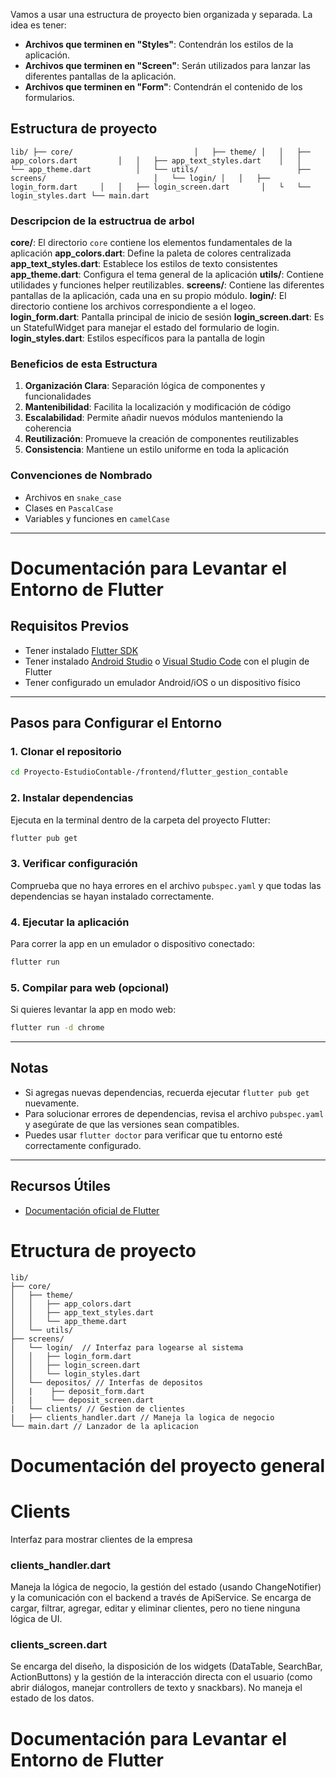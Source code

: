 


Vamos a usar una estructura de proyecto bien organizada y separada. La idea es tener: 
- **Archivos que terminen en "Styles"**: Contendrán los estilos de la aplicación. 
- **Archivos que terminen en "Screen"**: Serán utilizados para lanzar las diferentes pantallas de la aplicación. 
- **Archivos que terminen en "Form"**: Contendrán el contenido de los formularios.

## Estructura de proyecto 

``lib/
├── core/                          
│   ├── theme/
│   │   ├── app_colors.dart        
│   │   ├── app_text_styles.dart   
│   │   └── app_theme.dart         
│   └── utils/                     
├── screens/                       
│   └── login/
│   │   ├── login_form.dart    
│   │   ├── login_screen.dart      
│   └   └── login_styles.dart
└── main.dart``



### Descripcion de la estructrua de arbol 
 
**core/**: El directorio `core` contiene los elementos fundamentales de la aplicación
**app_colors.dart**: Define la paleta de colores centralizada
**app_text_styles.dart**: Establece los estilos de texto consistentes
**app_theme.dart**: Configura el tema general de la aplicación
**utils/**: Contiene utilidades y funciones helper reutilizables.
**screens/**: Contiene las diferentes pantallas de la aplicación, cada una en su propio módulo.
**login/**: El directorio contiene los archivos correspondiente a el logeo.
**login_form.dart**: Pantalla principal de inicio de sesión
**login_screen.dart**: Es un StatefulWidget para manejar el estado del formulario de login.
**login_styles.dart**: Estilos específicos para la pantalla de login

### Beneficios de esta Estructura

1. **Organización Clara**: Separación lógica de componentes y funcionalidades
2. **Mantenibilidad**: Facilita la localización y modificación de código
3. **Escalabilidad**: Permite añadir nuevos módulos manteniendo la coherencia
4. **Reutilización**: Promueve la creación de componentes reutilizables
5. **Consistencia**: Mantiene un estilo uniforme en toda la aplicación

### Convenciones de Nombrado

- Archivos en `snake_case`
- Clases en `PascalCase`
- Variables y funciones en `camelCase`

---------------------------------------------------------------------


# Documentación para Levantar el Entorno de Flutter

## Requisitos Previos

- Tener instalado [Flutter SDK](https://docs.flutter.dev/get-started/install)
- Tener instalado [Android Studio](https://developer.android.com/studio) o [Visual Studio Code](https://code.visualstudio.com/) con el plugin de Flutter
- Tener configurado un emulador Android/iOS o un dispositivo físico

---

## Pasos para Configurar el Entorno

### 1. Clonar el repositorio

```bash
cd Proyecto-EstudioContable-/frontend/flutter_gestion_contable
```

### 2. Instalar dependencias

Ejecuta en la terminal dentro de la carpeta del proyecto Flutter:

```bash
flutter pub get
```

### 3. Verificar configuración

Comprueba que no haya errores en el archivo `pubspec.yaml` y que todas las dependencias se hayan instalado correctamente.

### 4. Ejecutar la aplicación

Para correr la app en un emulador o dispositivo conectado:

```bash
flutter run
```

### 5. Compilar para web (opcional)

Si quieres levantar la app en modo web:

```bash
flutter run -d chrome
```



---

## Notas

- Si agregas nuevas dependencias, recuerda ejecutar `flutter pub get` nuevamente.
- Para solucionar errores de dependencias, revisa el archivo `pubspec.yaml` y asegúrate de que las versiones sean compatibles.
- Puedes usar `flutter doctor` para verificar que tu entorno esté correctamente configurado.

---

## Recursos Útiles

- [Documentación oficial de Flutter](https://docs.flutter.dev/)


# Etructura de proyecto

```
lib/
├── core/
│   ├── theme/
│   │   ├── app_colors.dart
│   │   ├── app_text_styles.dart
│   │   └── app_theme.dart
│   └── utils/
├── screens/
│   └── login/  // Interfaz para logearse al sistema
│   │   ├── login_form.dart 
│   │   ├── login_screen.dart
│   │   └── login_styles.dart
│   └── depositos/ // Interfas de depositos  
│   |    ├── deposit_form.dart
│   |    └── deposit_screen.dart
|   └── clients/ // Gestion de clientes
|   ├── clients_handler.dart // Maneja la logica de negocio
└── main.dart // Lanzador de la aplicacion
``` 

# Documentación del proyecto general

# Clients
Interfaz para mostrar clientes de la empresa

### clients_handler.dart
Maneja la lógica de negocio, la gestión del estado (usando ChangeNotifier) y la comunicación con el backend a través de ApiService. Se encarga de cargar, filtrar, agregar, editar y eliminar clientes, pero no tiene ninguna lógica de UI.


### clients_screen.dart
Se encarga del diseño, la disposición de los widgets (DataTable, SearchBar, ActionButtons) y la gestión de la interacción directa con el usuario (como abrir diálogos, manejar controllers de texto y snackbars). No maneja el estado de los datos.


# Documentación para Levantar el Entorno de Flutter
